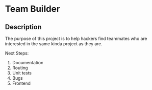 # Team Builder

## Description

The purpose of this project is to help hackers find teammates who are interested in the same kinda project as they are. 


Next Steps:
1) Documentation
2) Routing
3) Unit tests
4) Bugs
4) Frontend